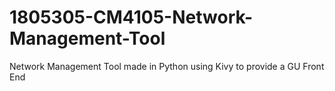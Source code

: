 # 1805305-CM4105-Network-Management-Tool
Network Management Tool made in Python using Kivy to provide a GU Front End
